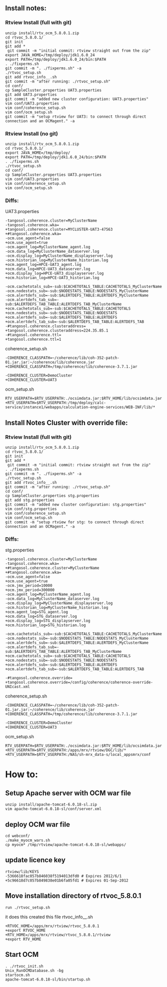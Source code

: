 

## Install notes:

### Rtview Install (full with git)
    unzip install/rtv_ocm_5.8.0.1.zip
    cd rtvoc_5.8.0.1/
    git init
    git add *
     git commit -m "initial commit: rtview straight out from the zip"
    export JAVA_HOME=/tmp/deploy/jdk1.6.0_24
    export PATH=/tmp/deploy/jdk1.6.0_24/bin:$PATH
    . ./fixperms.sh
    git commit -m ". ./fixperms.sh" -a
    ./rtvoc_setup.sh
    git add rtvoc_info__.sh
    git commit -m "after running: ./rtvoc_setup.sh"
    cd conf/
    cp SampleCluster.properties UAT3.properties
    git add UAT3.properties
    git commit -m "added new cluster configuration: UAT3.properties"
    vim conf/UAT3.properties
    vim conf/coherence_setup.sh
    vim conf/ocm_setup.sh
    git commit -m "setup rtview for UAT3: to connect through direct connection and an OCMagent." -a

### Rtview Install (no git)

    unzip install/rtv_ocm_5.8.0.1.zip
    cd rtvoc_5.8.0.1/
    export JAVA_HOME=/tmp/deploy/
    export PATH=/tmp/deploy/jdk1.6.0_24/bin:$PATH
    . ./fixperms.sh
    ./rtvoc_setup.sh
    cd conf/
    cp SampleCluster.properties UAT3.properties
    vim conf/UAT3.properties
    vim conf/coherence_setup.sh
    vim conf/ocm_setup.sh

### Diffs:

UAT3.properties

    -tangosol.coherence.cluster=MyClusterName
    -tangosol.coherence.wka=
    +tangosol.coherence.cluster=MYCLUSTER-UAT3-47563
    +#tangosol.coherence.wka=
    -ocm.use_agent=false
    +ocm.use_agent=true
    -ocm.agent_log=MyClusterName_agent.log
    -ocm.data_log=MyClusterName_dataserver.log
    -ocm.display_log=MyClusterName_displayserver.log
    -ocm.historian_log=MyClusterName_historian.log
    +ocm.agent_log=HPCE-UAT3_agent.log
    +ocm.data_log=HPCE-UAT3_dataserver.log
    +ocm.display_log=HPCE-UAT3_displayserver.log
    +ocm.historian_log=HPCE-UAT3_historian.log
    
    -ocm.cachetotals_sub=-sub:$CACHETOTALS_TABLE:CACHETOTALS_MyClusterName
    -ocm.nodestats_sub=-sub:$NODESTATS_TABLE:NODESTATS_MyClusterName
    -ocm.alertdefs_sub=-sub:$ALERTDEFS_TABLE:ALERTDEFS_MyClusterName
    -ocm.alertdefs_tab_sub=-sub:$ALERTDEFS_TAB_TABLE:ALERTDEFS_TAB_MyClusterName
    +ocm.cachetotals_sub=-sub:$CACHETOTALS_TABLE:CACHETOTALS
    +ocm.nodestats_sub=-sub:$NODESTATS_TABLE:NODESTATS
    +ocm.alertdefs_sub=-sub:$ALERTDEFS_TABLE:ALERTDEFS
    +ocm.alertdefs_tab_sub=-sub:$ALERTDEFS_TAB_TABLE:ALERTDEFS_TAB
    -#tangosol.coherence.clusteraddress=
    +tangosol.coherence.clusteraddress=224.35.85.1
    -#tangosol.coherence.ttl=
    +tangosol.coherence.ttl=1

coherence_setup.sh

    -COHERENCE_CLASSPATH=~/coherence/lib/coh-352-patch-01.jar.jar:~/coherence/lib/coherence.jar
    +COHERENCE_CLASSPATH=/tmp/coherence/lib/coherence-3.7.1.jar

    -COHERENCE_CLUSTER=DemoCluster
    +COHERENCE_CLUSTER=UAT3

ocm_setup.sh

    RTV_USERPATH=$RTV_USERPATH:./ocsimdata.jar:$RTV_HOME/lib/ocsimdata.jar
    +RTV_USERPATH=$RTV_USERPATH:/tmp/deploy/calc-service/instance1/webapps/calculation-engine-services/WEB-INF/lib/*

## Install Notes Cluster with override file:

### Rtview Install (full with git)
    unzip install/rtv_ocm_5.8.0.1.zip
    cd rtvoc_5.8.0.1/
    git init
    git add *
     git commit -m "initial commit: rtview straight out from the zip"
    . ./fixperms.sh
    git commit -m ". ./fixperms.sh" -a
    ./rtvoc_setup.sh
    git add rtvoc_info__.sh
    git commit -m "after running: ./rtvoc_setup.sh"
    cd conf/
    cp SampleCluster.properties stg.properties
    git add stg.properties
    git commit -m "added new cluster configuration: stg.properties"
    vim conf/stg.properties
    vim conf/coherence_setup.sh
    vim conf/ocm_setup.sh
    git commit -m "setup rtview for stg: to connect through direct connection and an OCMagent." -a

### Diffs:

stg.properties

    -tangosol.coherence.cluster=MyClusterName
    -tangosol.coherence.wka=
    +#tangosol.coherence.cluster=MyClusterName
    +#tangosol.coherence.wka=
    -ocm.use_agent=false
    +ocm.use_agent=true
    -ocm.jmx_period=10000
    +ocm.jmx_period=300000
    -ocm.agent_log=MyClusterName_agent.log
    -ocm.data_log=MyClusterName_dataserver.log
    -ocm.display_log=MyClusterName_displayserver.log
    -ocm.historian_log=MyClusterName_historian.log
    +ocm.agent_log=STG_agent.log
    +ocm.data_log=STG_dataserver.log
    +ocm.display_log=STG_displayserver.log
    +ocm.historian_log=STG_historian.log

    -ocm.cachetotals_sub=-sub:$CACHETOTALS_TABLE:CACHETOTALS_MyClusterName
    -ocm.nodestats_sub=-sub:$NODESTATS_TABLE:NODESTATS_MyClusterName
    -ocm.alertdefs_sub=-sub:$ALERTDEFS_TABLE:ALERTDEFS_MyClusterName
    -ocm.alertdefs_tab_sub=-sub:$ALERTDEFS_TAB_TABLE:ALERTDEFS_TAB_MyClusterName
    +ocm.cachetotals_sub=-sub:$CACHETOTALS_TABLE:CACHETOTALS
    +ocm.nodestats_sub=-sub:$NODESTATS_TABLE:NODESTATS
    +ocm.alertdefs_sub=-sub:$ALERTDEFS_TABLE:ALERTDEFS
    +ocm.alertdefs_tab_sub=-sub:$ALERTDEFS_TAB_TABLE:ALERTDEFS_TAB

    -#tangosol.coherence.override=
    +tangosol.coherence.override=/config/coherence/coherence-override-UNIcast.xml


coherence_setup.sh

    -COHERENCE_CLASSPATH=~/coherence/lib/coh-352-patch-01.jar.jar:~/coherence/lib/coherence.jar
    +COHERENCE_CLASSPATH=/tmp/coherence/lib/coherence-3.7.1.jar

    -COHERENCE_CLUSTER=DemoCluster
    +COHERENCE_CLUSTER=UAT3

ocm_setup.sh

    RTV_USERPATH=$RTV_USERPATH:./ocsimdata.jar:$RTV_HOME/lib/ocsimdata.jar
    +RTV_USERPATH=$RTV_USERPATH:/apps/mrx/rtview/DGC/lib/*
    +RTV_USERPATH=$RTV_USERPATH:/NAS/sh-mrx_data-s/local_appsmrx/conf

# How to:

## Setup Apache server with OCM war file

    unzip install/apache-tomcat-6.0.18-sl.zip
    vim apache-tomcat-6.0.18-sl/conf/server.xml

## deploy OCM war file

    cd webconf/
    ./make_myocm_wars.sh
    cp myocm* /tmp/rtview/apache-tomcat-6.0.18-sl/webapps/

## update licence key

    rtview/lib/KEYS
    -5366618fac057b846038f5194013dfd0 # Expires 2012/6/1
    +5c96618d7c057b849838e01b6fa05fd1 # Expires 01-Sep-2012

## Move installation directory of rtvoc_5.8.0.1

    run ./rtvoc_setup.sh

  it does this created this file rtvoc_info__.sh

    +RTVOC_HOME=/apps/mrx/rtview/rtvoc_5.8.0.1
    +export RTVOC_HOME
    +RTV_HOME=/apps/mrx/rtview/rtvoc_5.8.0.1/rtview
    +export RTV_HOME


## Start OCM

    . ./rtvoc_init.sh
    Unix_RunOCMDatabase.sh -bg
    startocm.sh
    apache-tomcat-6.0.18-sl/bin/startup.sh


